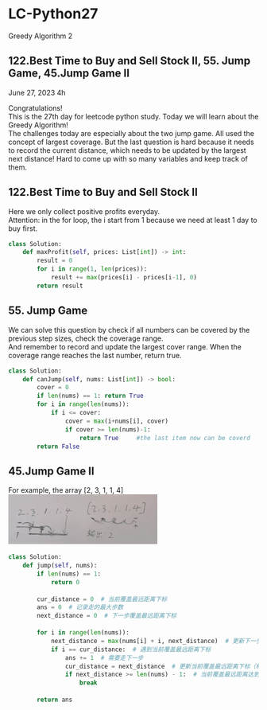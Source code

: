# LC-Python27
Greedy Algorithm 2

## 122.Best Time to Buy and Sell Stock II, 55. Jump Game, 45.Jump Game II

June 27, 2023  4h

Congratulations!\
This is the 27th day for leetcode python study. Today we will learn about the Greedy Algorithm!\
The challenges today are especially about the two jump game. All used the concept of largest coverage. But the last question is hard because it needs to record the current distance, which needs to be updated by the largest next distance! Hard to come up with so many variables and keep track of them.


## 122.Best Time to Buy and Sell Stock II
Here we only collect positive profits everyday.\
Attention: in the for loop, the i start from 1 because we need at least 1 day to buy first.
```python
class Solution:
    def maxProfit(self, prices: List[int]) -> int:
        result = 0
        for i in range(1, len(prices)):
            result += max(prices[i] - prices[i-1], 0)
        return result
```


## 55. Jump Game
We can solve this question by check if all numbers can be covered by the previous step sizes, check the coverage range.\
And remember to record and update the largest cover range. When the coverage range reaches the last number, return true.
```python
class Solution:
    def canJump(self, nums: List[int]) -> bool:
        cover = 0
        if len(nums) == 1: return True
        for i in range(len(nums)):
            if i <= cover:
                cover = max(i+nums[i], cover)
                if cover >= len(nums)-1:
                    return True     #the last item now can be coverd
        return False
```


##  45.Jump Game II
For example, the array [2, 3, 1, 1, 4] \
<img src="https://github.com/gyjbb/LC-Python27/blob/main/Screen%20Shot%202023-06-28%20at%201.01.42%20AM.png" width="300" height="100">
```python
class Solution:
    def jump(self, nums):
        if len(nums) == 1:
            return 0
        
        cur_distance = 0  # 当前覆盖最远距离下标
        ans = 0  # 记录走的最大步数
        next_distance = 0  # 下一步覆盖最远距离下标
        
        for i in range(len(nums)):
            next_distance = max(nums[i] + i, next_distance)  # 更新下一步覆盖最远距离下标
            if i == cur_distance:  # 遇到当前覆盖最远距离下标
                ans += 1  # 需要走下一步
                cur_distance = next_distance  # 更新当前覆盖最远距离下标（相当于加油了）
                if next_distance >= len(nums) - 1:  # 当前覆盖最远距离达到数组末尾，不用再做ans++操作，直接结束
                    break
        
        return ans
```

